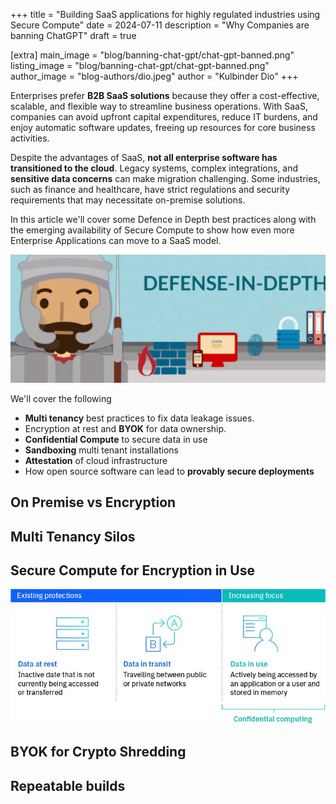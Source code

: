 +++
title = "Building SaaS applications for highly regulated industries using Secure Compute"
date = 2024-07-11
description = "Why Companies are banning ChatGPT"
draft = true

[extra]
main_image = "blog/banning-chat-gpt/chat-gpt-banned.png"
listing_image = "blog/banning-chat-gpt/chat-gpt-banned.png"
author_image = "blog-authors/dio.jpeg"
author = "Kulbinder Dio"
+++

Enterprises prefer **B2B SaaS solutions** because they offer a cost-effective, scalable, and flexible way to streamline business operations. With SaaS, companies can avoid upfront capital expenditures, reduce IT burdens, and enjoy automatic software updates, freeing up resources for core business activities.

Despite the advantages of SaaS, **not all enterprise software has transitioned to the cloud**. Legacy systems, complex integrations, and **sensitive data concerns** can make migration challenging. Some industries, such as finance and healthcare, have strict regulations and security requirements that may necessitate on-premise solutions.

In this article we'll cover some Defence in Depth best practices along with the emerging availability of Secure Compute to show how even more Enterprise Applications can move to a SaaS model.

![alt text](defense-in-depth.jpg "Deffence in Depth")

We'll cover the following

- **Multi tenancy** best practices to fix data leakage issues.
- Encryption at rest and **BYOK** for data ownership.
- **Confidential Compute** to secure data in use
- **Sandboxing** multi tenant installations
- **Attestation** of cloud infrastructure
- How open source software can lead to **provably secure deployments**



## On Premise vs Encryption

## Multi Tenancy Silos

## Secure Compute for Encryption in Use

![alt text](confidential-compute.jpeg "Confidential Compute")

## BYOK for Crypto Shredding

## Repeatable builds

